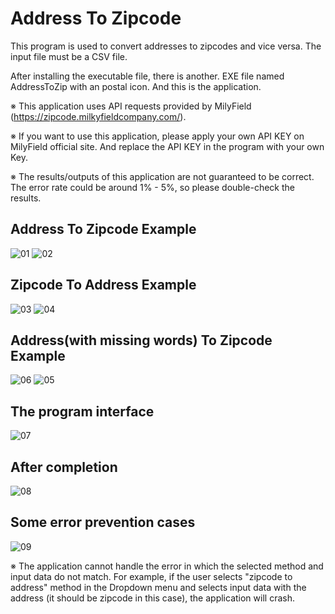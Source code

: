 # Address To Zipcode

This program is used to convert addresses to zipcodes and vice versa. The input file must be a CSV file.

After installing the executable file, there is another. EXE file named AddressToZip with an postal icon. And this is the application.

※ This application uses API requests provided by MilyField (https://zipcode.milkyfieldcompany.com/).

※ If you want to use this application, please apply your own API KEY on MilyField official site. And replace the API KEY in the program with your own Key.

※ The results/outputs of this application are not guaranteed to be correct. The error rate could be around 1% - 5%, so please double-check the results.

## Address To Zipcode Example
![01](https://github.com/Milkyway1997/Simple-Python-Applications/assets/73594399/ba282efe-4522-4ccc-9ba4-3a3c7c123bd7)
![02](https://github.com/Milkyway1997/Simple-Python-Applications/assets/73594399/196d42ed-810d-402a-a32c-3677d2ad524a)

## Zipcode To Address Example
![03](https://github.com/Milkyway1997/Simple-Python-Applications/assets/73594399/c7d78e4f-c33d-4f23-aabf-7e563cbfe3cc)
![04](https://github.com/Milkyway1997/Simple-Python-Applications/assets/73594399/6f4d11f4-45b6-4774-b636-5ce566ff1195)

## Address(with missing words) To Zipcode Example
![06](https://github.com/Milkyway1997/Simple-Python-Applications/assets/73594399/ea7eb4ff-0dc0-47d6-829e-d6d0c11cce6c)
![05](https://github.com/Milkyway1997/Simple-Python-Applications/assets/73594399/ede4a5c4-5207-479e-9e48-de6a2024e24c)

## The program interface
![07](https://github.com/Milkyway1997/Simple-Python-Applications/assets/73594399/28b79e1c-3c8b-45f7-b067-3efd60906141)

## After completion
![08](https://github.com/Milkyway1997/Simple-Python-Applications/assets/73594399/0c298efc-a455-4ea6-be06-b6fbd8cb024e)

## Some error prevention cases
![09](https://github.com/Milkyway1997/Simple-Python-Applications/assets/73594399/7604eb34-1c20-49bb-9f53-d7952ec0fd35)

※ The application cannot handle the error in which the selected method and input data do not match. For example, if the user selects "zipcode to address" method in the Dropdown menu and selects input data with the address (it should be zipcode in this case), the application will crash.
